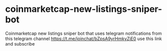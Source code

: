 # coinmarketcap-new-listings-sniper-bot
Coinmarketcap new listings sniper bot that uses 
telegram notifications from this telegram channel
https://t.me/joinchat/bZpsA9yrHmkyZjE0 use this link and subscribe
